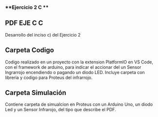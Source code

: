 ### **Ejercicio 2 C **

## **PDF EJE C C**
Desarrollo del inciso c) del Ejercicio 2

## **Carpeta Codigo**
Codigo realizado en un proyecto con la extension PlatformIO en VS Code, con el framework de arduino, para indicar el accionar del un Sensor Ingrarrojo encendiendo o pagando un diodo LED.
Incluye carpeta con libreria y codigo para Proteus del infrarrojo.


## **Carpeta Simulación**
Contiene carpeta de simualcion en Proteus con un Arduino Uno, un diodo Led y un Sensor Infrarojo, del tipo que describe el PDF.